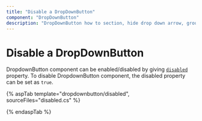 ```yaml
---
title: "Disable a DropDownButton"
component: "DropDownButton"
description: "DropDownButton how to section, hide drop down arrow, group popup items using list view component, dialog open on popup item click."
---
```


# Disable a DropDownButton

DropdownButton component can be enabled/disabled by giving [`disabled`](https://help.syncfusion.com/cr/aspnetcore-js2/Syncfusion.EJ2.SplitButtons.DropDownButton.html#Syncfusion_EJ2_SplitButtons_DropDownButton_Disabled) property.
To disable DropdownButton component, the disabled property can be set as `true`.

{% aspTab template="dropdownbutton/disabled", sourceFiles="disabled.cs" %}

{% endaspTab %}